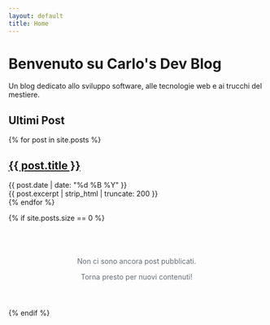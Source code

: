 ```yaml
---
layout: default
title: Home
---
```


# Benvenuto su Carlo's Dev Blog

Un blog dedicato allo sviluppo software, alle tecnologie web e ai trucchi del mestiere.

## Ultimi Post

<div class="post-list">
{% for post in site.posts %}
  <article class="post-item">
    <h2 class="post-title">
      <a href="{{ post.url | relative_url }}">{{ post.title }}</a>
    </h2>
    <div class="post-meta">
      <time datetime="{{ post.date | date_to_xmlschema }}">
        {{ post.date | date: "%d %B %Y" }}
      </time>
    </div>
    <div class="post-excerpt">
      {{ post.excerpt | strip_html | truncate: 200 }}
    </div>
  </article>
{% endfor %}
</div>

{% if site.posts.size == 0 %}
<div style="text-align: center; padding: 40px; color: #656d76;">
  <p>Non ci sono ancora post pubblicati.</p>
  <p>Torna presto per nuovi contenuti!</p>
</div>
{% endif %}
